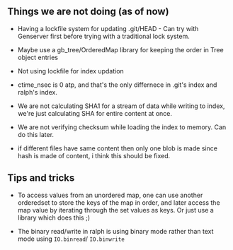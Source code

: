 ## Things we are not doing (as of now)

- Having a lockfile system for updating .git/HEAD - Can try with Genserver first before trying with a traditional lock system.

- Maybe use a gb_tree/OrderedMap library for keeping the order in Tree object entries

- Not using lockfile for index updation

- ctime_nsec is 0 atp, and that's the only differnece in .git's index and ralph's index.

- We are not calculating SHA1 for a stream of data while writing to index, we're just calculating SHA for entire content at once.

- We are not verifying checksum while loading the index to memory. Can do this later.

- if different files have same content then only one blob is made since hash is made of content, i think this should be fixed.
## Tips and tricks

- To access values from an unordered map, one can use another orderedset to store the keys of the map in order, and later access the map value by iterating through the set values as keys.
Or just use a library which does this ;)

- The binary read/write in ralph is using binary mode rather than text mode using `IO.binread`/ `IO.binwrite`